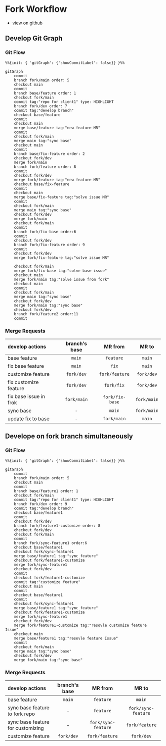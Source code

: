 # Fork Workflow

- [view on github](https://github.com/tsengyushiang/notes/blob/master/git/workflow.md)

## Develop Git Graph

### Git Flow

``` mermaid
%%{init: { 'gitGraph': {'showCommitLabel': false}} }%%

gitGraph
    commit
    branch fork/main order: 5
    checkout main
    commit
    branch base/feature order: 1
    checkout fork/main
    commit tag:"repo for client1" type: HIGHLIGHT
    branch fork/dev order: 7
    commit tag:"develop branch"
    checkout base/feature
    commit
    checkout main
    merge base/feature tag:"new feature MR"
    commit
    checkout fork/main
    merge main tag:"sync base"
    checkout main
    commit
    branch base/fix-feature order: 2
    checkout fork/dev
    merge fork/main
    branch fork/feature order: 8
    commit
    checkout fork/dev
    merge fork/feature tag:"new feature MR"
    checkout base/fix-feature
    commit
    checkout main
    merge base/fix-feature tag:"solve issue MR"
    commit
    checkout fork/main
    merge main tag:"sync base"
    checkout fork/dev
    merge fork/main
    checkout fork/main
    commit
    branch fork/fix-base order:6
    commit
    checkout fork/dev
    branch fork/fix-feature order: 9
    commit
    checkout fork/dev
    merge fork/fix-feature tag:"solve issue MR"
    
    checkout fork/main
    merge fork/fix-base tag:"solve base issue"
    checkout main
    merge fork/main tag:"solve issue from fork"
    checkout main
    commit
    checkout fork/main
    merge main tag:"sync base"
    checkout fork/dev
    merge fork/main tag:"sync base"
    checkout fork/dev
    branch fork/feature2 order:11
    commit
```

### Merge Requests

|develop actions|branch's base|MR from|MR to|
|:---|:---:|:---:|:---:|
|base feature|`main`|`feature`|`main`|
|fix base feature|`main`|`fix`|`main`|
|customize feature|`fork/dev`|`fork/feature`|`fork/dev`|
|fix customize feature|`fork/dev`|`fork/fix`|`fork/dev`|
|fix base issue in frok|`fork/main`|`fork/fix-base`|`fork/main`|
|sync base|-|`main`|`fork/main`|
|update fix to base|-|`fork/main`|`main`|


## Develope on fork branch simultaneously

### Git Flow

```mermaid
%%{init: { 'gitGraph': {'showCommitLabel': false}} }%%

gitGraph
    commit
    branch fork/main order: 5
    checkout main
    commit
    branch base/feature1 order: 1
    checkout fork/main
    commit tag:"repo for client1" type: HIGHLIGHT
    branch fork/dev order: 9
    commit tag:"develop branch"
    checkout base/feature1
    commit
    checkout fork/dev
    branch fork/feature1-customize order: 8
    checkout fork/dev
    checkout fork/main
    commit
    branch fork/sync-feature1 order:6
    checkout base/feature1
    checkout fork/sync-feature1
    merge base/feature1 tag:"sync feature"
    checkout fork/feature1-customize
    merge fork/sync-feature1
    checkout fork/dev
    commit
    checkout fork/feature1-customize
    commit tag:"customize feature"
    checkout main
    commit
    checkout base/feature1
    commit
    checkout fork/sync-feature1
    merge base/feature1 tag:"sync feature"
    checkout fork/feature1-customize
    merge fork/sync-feature1
    checkout fork/dev
    merge fork/feature1-customize tag:"resovle customize feature Issue"
    checkout main
    merge base/feature1 tag:"resovle feature Issue"
    commit
    checkout fork/main
    merge main tag:"sync base"
    checkout fork/dev
    merge fork/main tag:"sync base"
```

### Merge Requests

|develop actions|branch's base|MR from|MR to|
|:---|:---:|:---:|:---:|
|base feature|`main`|`feature`|`main`|
|sync base feature to fork repo|-|`feature`|`fork/sync-feature`|
|sync base feature for customizing|-|`fork/sync-feature`|`fork/feature`|
|customize feature|`fork/dev`|`fork/feature`|`fork/dev`|
